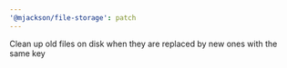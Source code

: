 ```yaml
---
'@mjackson/file-storage': patch
---
```


Clean up old files on disk when they are replaced by new ones with the same key
